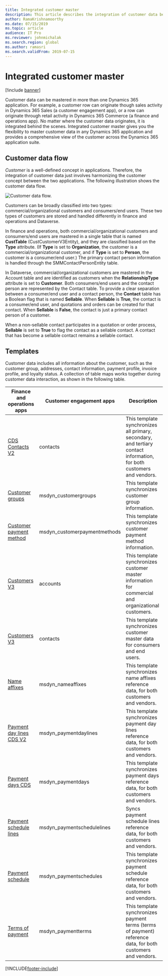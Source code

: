 ```yaml
---
title: Integrated customer master
description: This article describes the integration of customer data between finance and operations and Dataverse.
author: RamaKrishnamoorthy
ms.date: 07/15/2019
ms.topic: article
audience: IT Pro
ms.reviewer: johnmichalak
ms.search.region: global
ms.author: ramasri
ms.search.validFrom: 2019-07-15
---
```


# Integrated customer master

[!include [banner](../../includes/banner.md)]



Customer data can be mastered in more than one Dynamics 365 application. For example, a customer row can originate though sales activity in Dynamics 365 Sales (a customer engagement app), or a row can originate through retail activity in Dynamics 365 Commerce (a finance and operations app). No matter where the customer data originates, it is integrated behind the scenes. Integrated customer master gives you the flexibility to master customer data in any Dynamics 365 application and provides a comprehensive view of the customer across the Dynamics 365 application suite.

## Customer data flow

*Customer* is a well-defined concept in applications. Therefore, the integration of customer data just involves harmonizing the customer concept between the two applications. The following illustration shows the customer data flow.

![Customer data flow.](media/dual-write-customer-data-flow.png)

Customers can be broadly classified into two types: commercial/organizational customers and consumers/end users. These two types of customers are stored and handled differently in finance and operations and Dataverse.

In finance and operations, both commercial/organizational customers and consumers/end users are mastered in a single table that is named **CustTable** (CustCustomerV3Entity), and they are classified based on the **Type** attribute. (If **Type** is set to **Organization**, the customer is a commercial/organizational customer, and if **Type** is set to **Person**, the customer is a consumer/end user.) The primary contact person information is handled through the SMMContactPersonEntity table.

In Dataverse, commercial/organizational customers are mastered in the Account table and are identified as customers when the **RelationshipType** attribute is set to **Customer**. Both consumers/end users and the contact person are represented by the Contact table. To provide a clear separation between a consumer/end user and a contact person, the **Contact** table has a Boolean flag that is named **Sellable**. When **Sellable** is **True**, the contact is a consumer/end user, and quotations and orders can be created for that contact. When **Sellable** is **False**, the contact is just a primary contact person of a customer.

When a non-sellable contact participates in a quotation or order process, **Sellable** is set to **True** to flag the contact as a sellable contact. A contact that has become a sellable contact remains a sellable contact.

## Templates

Customer data includes all information about the customer, such as the customer group, addresses, contact information, payment profile, invoice profile, and loyalty status. A collection of table maps works together during customer data interaction, as shown in the following table.

Finance and operations apps | Customer engagement apps         | Description
----------------------------|---------------------------------|------------
[CDS Contacts V2](mapping-reference.md#115) | contacts | This template synchronizes all primary, secondary, and tertiary contact information, for both customers and vendors.
[Customer groups](mapping-reference.md#126) | msdyn_customergroups | This template synchronizes customer group information.
[Customer payment method](mapping-reference.md#127) | msdyn_customerpaymentmethods | This template synchronizes customer payment method information.
[Customers V3](mapping-reference.md#101) | accounts | This template synchronizes customer master information for commercial and organizational customers.
[Customers V3](mapping-reference.md#116) | contacts | This template synchronizes customer master data for consumers and end users.
[Name affixes](mapping-reference.md#155) | msdyn_nameaffixes | This template synchronizes name affixes reference data, for both customers and vendors.
[Payment day lines CDS V2](mapping-reference.md#157) | msdyn_paymentdaylines | This template synchronizes payment day lines reference data, for both customers and vendors.
[Payment days CDS](mapping-reference.md#158) | msdyn_paymentdays | This template synchronizes payment days reference data, for both customers and vendors.
[Payment schedule lines](mapping-reference.md#159) | msdyn_paymentschedulelines | Syncs payment schedule lines reference data, for both customers and vendors.
[Payment schedule](mapping-reference.md#160) | msdyn_paymentschedules | This template synchronizes payment schedule reference data, for both customers and vendors.
[Terms of payment](mapping-reference.md#161) | msdyn_paymentterms | This template synchronizes payment terms (terms of payment) reference data, for both customers and vendors.

[!INCLUDE[footer-include](../../../../includes/footer-banner.md)]

